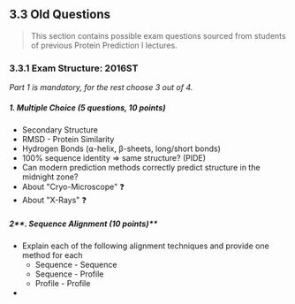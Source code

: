 ## 3.3 Old Questions

> This section contains possible exam questions sourced from students of previous Protein Prediction I lectures.

### 3.3.1 Exam Structure: 2016ST

_Part 1 is mandatory, for the rest choose 3 out of 4._

##### **1. Multiple Choice \(5 questions, 10 points\)**

* Secondary Structure
* RMSD - Protein Similarity
* Hydrogen Bonds \(⍺-helix, β-sheets, long/short bonds\)
* 100% sequence identity =&gt; same structure? \(PIDE\)
* Can modern prediction methods correctly predict structure in the midnight zone?
* About "Cryo-Microscope" ❓
* About "X-Rays" ❓

##### 2**. Sequence Alignment \(10 points\)**

* Explain each of the following alignment techniques and provide one method for each
  * Sequence - Sequence
  * Sequence - Profile
  * Profile - Profile
* 


